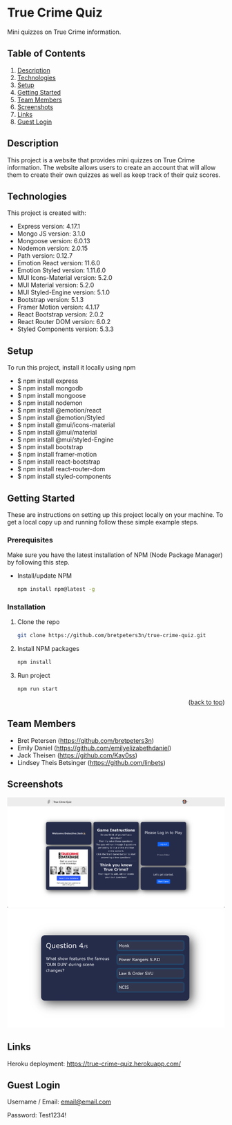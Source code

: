 # True Crime Quiz

Mini quizzes on True Crime information.

## Table of Contents

1. [Description](#description)
2. [Technologies](#technologies)
3. [Setup](#setup)
3. [Getting Started](#getting-started)
4. [Team Members](#team-members)
5. [Screenshots](#screenshots)
6. [Links](#links)
7. [Guest Login](#guest-login)

## Description

This project is a website that provides mini quizzes on True Crime information. The website allows users to create an account that will allow them to create their own quizzes as well as keep track of their quiz scores.

## Technologies

This project is created with:

- Express version: 4.17.1
- Mongo JS version: 3.1.0
- Mongoose version: 6.0.13
- Nodemon version: 2.0.15
- Path version: 0.12.7
- Emotion React version: 11.6.0
- Emotion Styled version: 1.11.6.0
- MUI Icons-Material version: 5.2.0
- MUI Material version: 5.2.0
- MUI Styled-Engine version: 5.1.0
- Bootstrap version: 5.1.3
- Framer Motion version: 4.1.17
- React Bootstrap version: 2.0.2
- React Router DOM version: 6.0.2
- Styled Components version: 5.3.3

## Setup

To run this project, install it locally using npm

- $ npm install express
- $ npm install mongodb
- $ npm install mongoose
- $ npm install nodemon
- $ npm install @emotion/react
- $ npm install @emotion/Styled
- $ npm install @mui/icons-material
- $ npm install @mui/material
- $ npm install @mui/styled-Engine
- $ npm install bootstrap
- $ npm install framer-motion
- $ npm install react-bootstrap
- $ npm install react-router-dom
- $ npm install styled-components

<!-- GETTING STARTED -->
## Getting Started
These are instructions on setting up this project locally on your machine. To get a local copy up and running follow these simple example steps.


### Prerequisites
Make sure you have the latest installation of NPM (Node Package Manager) by following this step.
* Install/update NPM
   ```sh
   npm install npm@latest -g
   ```


### Installation
1. Clone the repo
   ```sh
   git clone https://github.com/bretpeters3n/true-crime-quiz.git
   ```
2. Install NPM packages
   ```sh
   npm install
   ```
3. Run project
   ```sh
   npm run start
   ```

<p align="right">(<a href="#top">back to top</a>)</p>

## Team Members

- Bret Petersen (https://github.com/bretpeters3n)
- Emily Daniel (https://github.com/emilyelizabethdaniel)
- Jack Theisen (https://github.com/Kay0ss)
- Lindsey Theis Betsinger (https://github.com/linbets)

## Screenshots

![screenshot of final product](./assets/true-crime-quiz-1.png)
![screenshot of final product](./assets/true-crime-quiz-2.png)

## Links

Heroku deployment:
https://true-crime-quiz.herokuapp.com/

## Guest Login

Username / Email:
email@email.com

Password:
Test1234!
